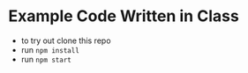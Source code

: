# Example Code Written in Class  

- to try out clone this repo
- run `npm install`
- run `npm start`
